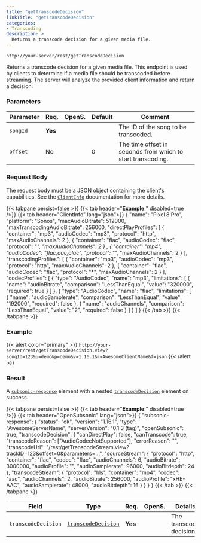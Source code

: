 ```yaml
---
title: "getTranscodeDecision"
linkTitle: "getTranscodeDecision"
categories:
- Transcoding
description: >
  Returns a transcode decision for a given media file.
---
```


`http://your-server/rest/getTranscodeDecision`

Returns a transcode decision for a given media file. This endpoint is used by clients to determine if a media file should be transcoded before streaming. The server will analyze the provided client information and return a decision.

### Parameters

| Parameter | Req. | OpenS. | Default | Comment |
| --- | --- | --- | --- | --- |
| `songId` | **Yes** | | | The ID of the song to be transcoded. |
| `offset` | No | | 0 | The time offset in seconds from which to start transcoding. |

### Request Body

The request body must be a JSON object containing the client's capabilities. See the [`ClientInfo`](../responses/clientinfo) documentation for more details.

{{< tabpane persist=false >}}
{{< tab header="**Example**:" disabled=true />}}
{{< tab header="ClientInfo" lang="json">}}
{
  "name": "Pixel 8 Pro",
  "platform": "Sonos",
  "maxAudioBitrate": 512000,
  "maxTranscodingAudioBitrate": 256000,
  "directPlayProfiles": [
  {
"container": "mp3",
"audioCodec": "mp3",
"protocol": "http",
"maxAudioChannels": 2
  },
  {
"container": "flac",
"audioCodec": "flac",
"protocol": "*",
"maxAudioChannels": 2
  }
  ,
  {
"container": "mp4",
"audioCodec": "flac,aac,alac",
"protocol": "*",
"maxAudioChannels": 2
  }
  ],
  "transcodingProfiles": [
  {
"container": "mp3",
"audioCodec": "mp3",
"protocol": "http",
"maxAudioChannels": 2
  },
  {
"container": "flac",
"audioCodec": "flac",
"protocol": "*",
"maxAudioChannels": 2
  }
  ],
  "codecProfiles": [
    {
      "type": "AudioCodec",
      "name": "mp3",
      "limitations": [
        { "name": "audioBitrate", "comparison": "LessThanEqual", "value": "320000", "required": true }
      ]
    },
    {
      "type": "AudioCodec",
      "name": "flac",
      "limitations": [
        { "name": "audioSamplerate", "comparison": "LessThanEqual", "value": "192000", "required": false },
        { "name": "audioChannels",  "comparison": "LessThanEqual", "value": "2",      "required": false }
      ]
    }
  ]
}
{{< /tab >}}
{{< /tabpane >}}

### Example

{{< alert color="primary" >}} `http://your-server/rest/getTranscodeDecision.view?songId=123&u=demo&p=demo&v=1.16.1&c=AwesomeClientName&f=json` {{< /alert >}}

### Result

A [`subsonic-response`](../../responses/subsonic-response) element with a nested [`transcodeDecision`](../../responses/transcodedecision) element on success.

{{< tabpane persist=false >}}
{{< tab header="**Example**:" disabled=true />}}
{{< tab header="OpenSubsonic" lang="json">}}
{
  "subsonic-response": {
    "status": "ok",
    "version": "1.16.1",
    "type": "AwesomeServerName",
    "serverVersion": "0.1.3 (tag)",
    "openSubsonic": true,
    "transcodeDecision": {
      "canDirectPlay": false,
      "canTranscode": true,
      "transcodeReason": ["AudioCodecNotSupported"],
      "errorReason": "",
      "transcodeUrl": "/rest/getTranscodeStream.view?trackID=123&offset=0&parameters=...",
      "sourceStream": {
        "protocol": "http",
        "container": "flac",
        "codec": "flac",
        "audioChannels": 6,
        "audioBitrate": 3000000,
        "audioProfile": "",
        "audioSamplerate": 96000,
        "audioBitdepth": 24
      },
      "transcodeStream": {
        "protocol": "hls",
        "container": "mp4",
        "codec": "aac",
        "audioChannels": 2,
        "audioBitrate": 256000,
        "audioProfile": "xHE-AAC",
        "audioSamplerate": 48000,
        "audioBitdepth": 16
      }
    }
  }
}
{{< /tab >}}
{{< /tabpane >}}

| Field |  Type | Req. | OpenS. | Details |
| --- | --- | --- | --- | --- |
| `transcodeDecision` | [`transcodeDecision`](../../responses/transcodedecision)  | **Yes** |     | The transcode decision |
